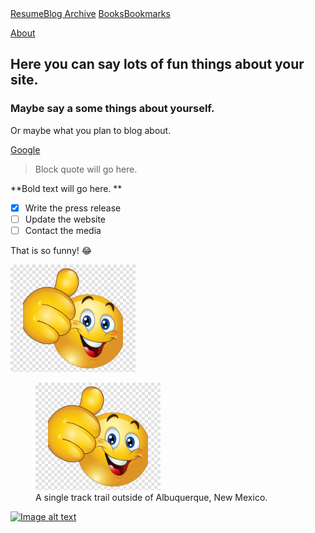 <div class="trigger">
    <a class="page-link" href="/resume.html">Resume</a><a class="page-link" href="/archive.html">Blog Archive</a>
    <a class="page-link" href="/books.html">Books</a><a class="page-link" href="/bookmarks.html">Bookmarks</a>
</div>


[About](https://www.google.com)
## Here you can say lots of fun things about your site.

### Maybe say a some things about yourself.

Or maybe what you plan to blog about.

[Google](https://www.google.com)

> Block quote will go here.

**Bold text will go here. **

- [x] Write the press release
- [ ] Update the website
- [ ] Contact the media

That is so funny! :joy:

<img src="/images/myimage.png" alt="drawing" width="200"/>

<figure>
    <img src="/images/myimage.png" width="200"
         alt="Albuquerque, New Mexico">
    <figcaption>A single track trail outside of Albuquerque, New Mexico.</figcaption>
</figure>

[![Image alt text](/images/youtube-play.jpeg)](https://www.youtube.com/watch?v=GV1BKcgBr18)


